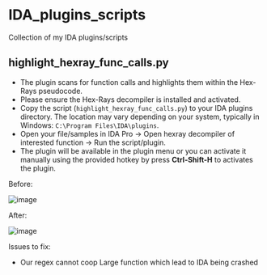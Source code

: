 # IDA_plugins_scripts
Collection of my IDA plugins/scripts

## highlight_hexray_func_calls.py
- The plugin scans for function calls and highlights them within the Hex-Rays pseudocode.
- Please ensure the Hex-Rays decompiler is installed and activated.
- Copy the script (`highlight_hexray_func_calls.py`) to your IDA plugins directory. The location may vary depending on your system, typically in Windows: `C:\Program Files\IDA\plugins`.
- Open your file/samples in IDA Pro -> Open hexray decompiler of interested function -> Run the script/plugin.
- The plugin will be available in the plugin menu or you can activate it manually using the provided hotkey by press **Ctrl-Shift-H** to activates the plugin.

Before:

![image](https://github.com/user-attachments/assets/84cd2cf6-bc72-492a-bacd-955a7cba18c6)

After:

![image](https://github.com/user-attachments/assets/fe2dee33-4869-48d8-96b3-0c8622189ce3)

Issues to fix:
- Our regex cannot coop Large function which lead to IDA being crashed

